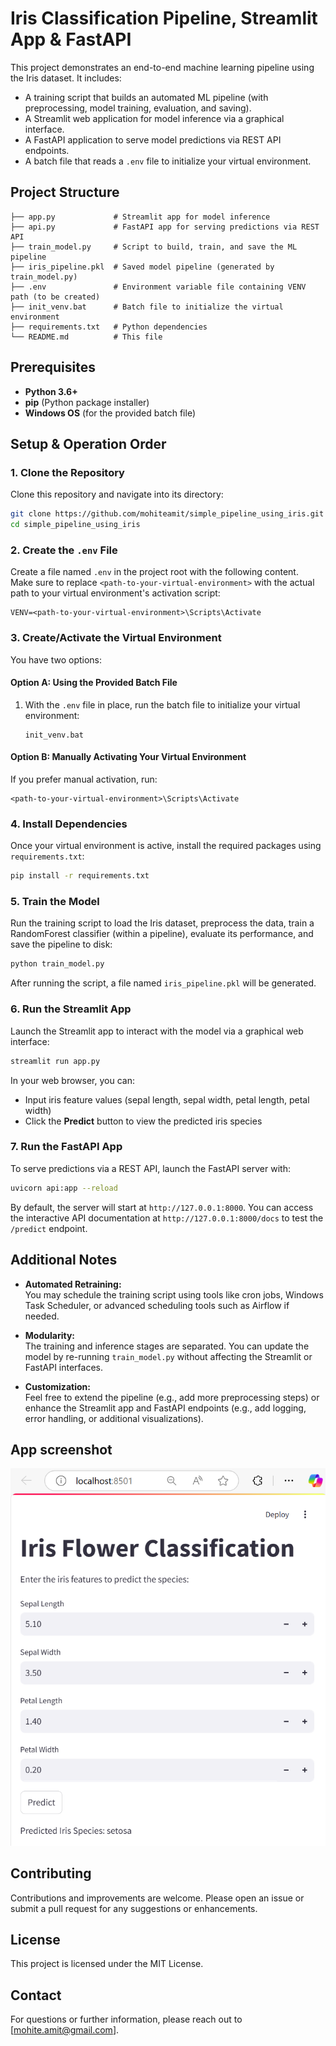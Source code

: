 # Iris Classification Pipeline, Streamlit App & FastAPI

This project demonstrates an end-to-end machine learning pipeline using the Iris dataset. It includes:
- A training script that builds an automated ML pipeline (with preprocessing, model training, evaluation, and saving).
- A Streamlit web application for model inference via a graphical interface.
- A FastAPI application to serve model predictions via REST API endpoints.
- A batch file that reads a `.env` file to initialize your virtual environment.

## Project Structure

```
├── app.py             # Streamlit app for model inference
├── api.py             # FastAPI app for serving predictions via REST API
├── train_model.py     # Script to build, train, and save the ML pipeline
├── iris_pipeline.pkl  # Saved model pipeline (generated by train_model.py)
├── .env               # Environment variable file containing VENV path (to be created)
├── init_venv.bat      # Batch file to initialize the virtual environment
├── requirements.txt   # Python dependencies
└── README.md          # This file
```

## Prerequisites

- **Python 3.6+**
- **pip** (Python package installer)
- **Windows OS** (for the provided batch file)

## Setup & Operation Order

### 1. Clone the Repository

Clone this repository and navigate into its directory:

```bash
git clone https://github.com/mohiteamit/simple_pipeline_using_iris.git
cd simple_pipeline_using_iris
```

### 2. Create the `.env` File

Create a file named `.env` in the project root with the following content.  
Make sure to replace `<path-to-your-virtual-environment>` with the actual path to your virtual environment's activation script:

```dotenv
VENV=<path-to-your-virtual-environment>\Scripts\Activate
```

### 3. Create/Activate the Virtual Environment

You have two options:

#### Option A: Using the Provided Batch File

1. With the `.env` file in place, run the batch file to initialize your virtual environment:

   ```batch
   init_venv.bat
   ```

#### Option B: Manually Activating Your Virtual Environment

If you prefer manual activation, run:

```batch
<path-to-your-virtual-environment>\Scripts\Activate
```

### 4. Install Dependencies

Once your virtual environment is active, install the required packages using `requirements.txt`:

```bash
pip install -r requirements.txt
```

### 5. Train the Model

Run the training script to load the Iris dataset, preprocess the data, train a RandomForest classifier (within a pipeline), evaluate its performance, and save the pipeline to disk:

```bash
python train_model.py
```

After running the script, a file named `iris_pipeline.pkl` will be generated.

### 6. Run the Streamlit App

Launch the Streamlit app to interact with the model via a graphical web interface:

```bash
streamlit run app.py
```

In your web browser, you can:
- Input iris feature values (sepal length, sepal width, petal length, petal width)
- Click the **Predict** button to view the predicted iris species

### 7. Run the FastAPI App

To serve predictions via a REST API, launch the FastAPI server with:

```bash
uvicorn api:app --reload
```

By default, the server will start at `http://127.0.0.1:8000`. You can access the interactive API documentation at `http://127.0.0.1:8000/docs` to test the `/predict` endpoint.

## Additional Notes

- **Automated Retraining:**  
  You may schedule the training script using tools like cron jobs, Windows Task Scheduler, or advanced scheduling tools such as Airflow if needed.

- **Modularity:**  
  The training and inference stages are separated. You can update the model by re-running `train_model.py` without affecting the Streamlit or FastAPI interfaces.

- **Customization:**  
  Feel free to extend the pipeline (e.g., add more preprocessing steps) or enhance the Streamlit app and FastAPI endpoints (e.g., add logging, error handling, or additional visualizations).

## App screenshot
![alt text](image.png)

## Contributing

Contributions and improvements are welcome. Please open an issue or submit a pull request for any suggestions or enhancements.

## License

This project is licensed under the MIT License.

## Contact

For questions or further information, please reach out to [mohite.amit@gmail.com].
